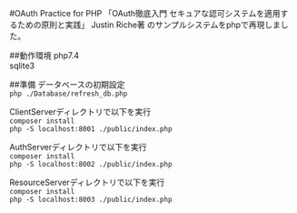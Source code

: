 #OAuth Practice for PHP
「OAuth徹底入門 セキュアな認可システムを適用するための原則と実践」 Justin Riche著 のサンプルシステムをphpで再現しました。  

##動作環境
php7.4  
sqlite3  

##準備
データベースの初期設定  
```php ./Database/refresh_db.php ```  

ClientServerディレクトリで以下を実行  
```composer install```  
```php -S localhost:8001 ./public/index.php```  

AuthServerディレクトリで以下を実行  
```composer install```  
```php -S localhost:8002 ./public/index.php```  

ResourceServerディレクトリで以下を実行  
```composer install```  
```php -S localhost:8003 ./public/index.php```  

